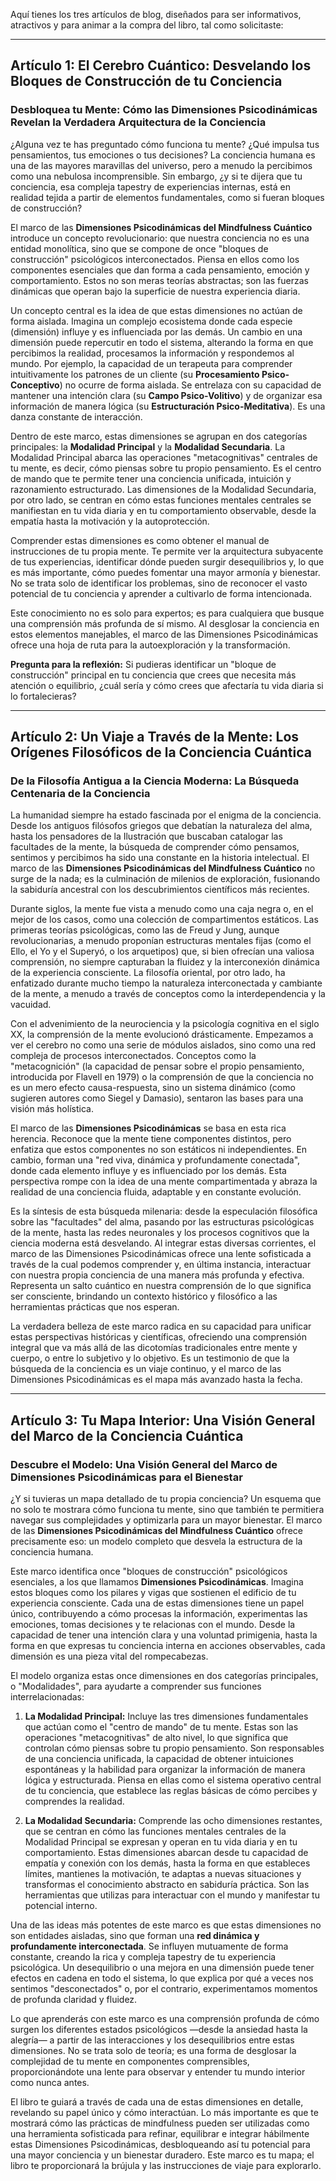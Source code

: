 Aquí tienes los tres artículos de blog, diseñados para ser informativos, atractivos y para animar a la compra del libro, tal como solicitaste:

---

## Artículo 1: El Cerebro Cuántico: Desvelando los Bloques de Construcción de tu Conciencia

### Desbloquea tu Mente: Cómo las Dimensiones Psicodinámicas Revelan la Verdadera Arquitectura de la Conciencia

¿Alguna vez te has preguntado cómo funciona tu mente? ¿Qué impulsa tus pensamientos, tus emociones o tus decisiones? La conciencia humana es una de las mayores maravillas del universo, pero a menudo la percibimos como una nebulosa incomprensible. Sin embargo, ¿y si te dijera que tu conciencia, esa compleja tapestry de experiencias internas, está en realidad tejida a partir de elementos fundamentales, como si fueran bloques de construcción?

El marco de las **Dimensiones Psicodinámicas del Mindfulness Cuántico** introduce un concepto revolucionario: que nuestra conciencia no es una entidad monolítica, sino que se compone de once "bloques de construcción" psicológicos interconectados. Piensa en ellos como los componentes esenciales que dan forma a cada pensamiento, emoción y comportamiento. Estos no son meras teorías abstractas; son las fuerzas dinámicas que operan bajo la superficie de nuestra experiencia diaria.

Un concepto central es la idea de que estas dimensiones no actúan de forma aislada. Imagina un complejo ecosistema donde cada especie (dimensión) influye y es influenciada por las demás. Un cambio en una dimensión puede repercutir en todo el sistema, alterando la forma en que percibimos la realidad, procesamos la información y respondemos al mundo. Por ejemplo, la capacidad de un terapeuta para comprender intuitivamente los patrones de un cliente (su **Procesamiento Psico-Conceptivo**) no ocurre de forma aislada. Se entrelaza con su capacidad de mantener una intención clara (su **Campo Psico-Volitivo**) y de organizar esa información de manera lógica (su **Estructuración Psico-Meditativa**). Es una danza constante de interacción.

Dentro de este marco, estas dimensiones se agrupan en dos categorías principales: la **Modalidad Principal** y la **Modalidad Secundaria**. La Modalidad Principal abarca las operaciones "metacognitivas" centrales de tu mente, es decir, cómo piensas sobre tu propio pensamiento. Es el centro de mando que te permite tener una conciencia unificada, intuición y razonamiento estructurado. Las dimensiones de la Modalidad Secundaria, por otro lado, se centran en cómo estas funciones mentales centrales se manifiestan en tu vida diaria y en tu comportamiento observable, desde la empatía hasta la motivación y la autoprotección.

Comprender estas dimensiones es como obtener el manual de instrucciones de tu propia mente. Te permite ver la arquitectura subyacente de tus experiencias, identificar dónde pueden surgir desequilibrios y, lo que es más importante, cómo puedes fomentar una mayor armonía y bienestar. No se trata solo de identificar los problemas, sino de reconocer el vasto potencial de tu conciencia y aprender a cultivarlo de forma intencionada.

Este conocimiento no es solo para expertos; es para cualquiera que busque una comprensión más profunda de sí mismo. Al desglosar la conciencia en estos elementos manejables, el marco de las Dimensiones Psicodinámicas ofrece una hoja de ruta para la autoexploración y la transformación.

**Pregunta para la reflexión:** Si pudieras identificar un "bloque de construcción" principal en tu conciencia que crees que necesita más atención o equilibrio, ¿cuál sería y cómo crees que afectaría tu vida diaria si lo fortalecieras?

---

## Artículo 2: Un Viaje a Través de la Mente: Los Orígenes Filosóficos de la Conciencia Cuántica

### De la Filosofía Antigua a la Ciencia Moderna: La Búsqueda Centenaria de la Conciencia

La humanidad siempre ha estado fascinada por el enigma de la conciencia. Desde los antiguos filósofos griegos que debatían la naturaleza del alma, hasta los pensadores de la Ilustración que buscaban catalogar las facultades de la mente, la búsqueda de comprender cómo pensamos, sentimos y percibimos ha sido una constante en la historia intelectual. El marco de las **Dimensiones Psicodinámicas del Mindfulness Cuántico** no surge de la nada; es la culminación de milenios de exploración, fusionando la sabiduría ancestral con los descubrimientos científicos más recientes.

Durante siglos, la mente fue vista a menudo como una caja negra o, en el mejor de los casos, como una colección de compartimentos estáticos. Las primeras teorías psicológicas, como las de Freud y Jung, aunque revolucionarias, a menudo proponían estructuras mentales fijas (como el Ello, el Yo y el Superyó, o los arquetipos) que, si bien ofrecían una valiosa comprensión, no siempre capturaban la fluidez y la interconexión dinámica de la experiencia consciente. La filosofía oriental, por otro lado, ha enfatizado durante mucho tiempo la naturaleza interconectada y cambiante de la mente, a menudo a través de conceptos como la interdependencia y la vacuidad.

Con el advenimiento de la neurociencia y la psicología cognitiva en el siglo XX, la comprensión de la mente evolucionó drásticamente. Empezamos a ver el cerebro no como una serie de módulos aislados, sino como una red compleja de procesos interconectados. Conceptos como la "metacognición" (la capacidad de pensar sobre el propio pensamiento, introducida por Flavell en 1979) o la comprensión de que la conciencia no es un mero efecto causa-respuesta, sino un sistema dinámico (como sugieren autores como Siegel y Damasio), sentaron las bases para una visión más holística.

El marco de las **Dimensiones Psicodinámicas** se basa en esta rica herencia. Reconoce que la mente tiene componentes distintos, pero enfatiza que estos componentes no son estáticos ni independientes. En cambio, forman una "red viva, dinámica y profundamente conectada", donde cada elemento influye y es influenciado por los demás. Esta perspectiva rompe con la idea de una mente compartimentada y abraza la realidad de una conciencia fluida, adaptable y en constante evolución.

Es la síntesis de esta búsqueda milenaria: desde la especulación filosófica sobre las "facultades" del alma, pasando por las estructuras psicológicas de la mente, hasta las redes neuronales y los procesos cognitivos que la ciencia moderna está desvelando. Al integrar estas diversas corrientes, el marco de las Dimensiones Psicodinámicas ofrece una lente sofisticada a través de la cual podemos comprender y, en última instancia, interactuar con nuestra propia conciencia de una manera más profunda y efectiva. Representa un salto cuántico en nuestra comprensión de lo que significa ser consciente, brindando un contexto histórico y filosófico a las herramientas prácticas que nos esperan.

La verdadera belleza de este marco radica en su capacidad para unificar estas perspectivas históricas y científicas, ofreciendo una comprensión integral que va más allá de las dicotomías tradicionales entre mente y cuerpo, o entre lo subjetivo y lo objetivo. Es un testimonio de que la búsqueda de la conciencia es un viaje continuo, y el marco de las Dimensiones Psicodinámicas es el mapa más avanzado hasta la fecha.

---

## Artículo 3: Tu Mapa Interior: Una Visión General del Marco de la Conciencia Cuántica

### Descubre el Modelo: Una Visión General del Marco de Dimensiones Psicodinámicas para el Bienestar

¿Y si tuvieras un mapa detallado de tu propia conciencia? Un esquema que no solo te mostrara cómo funciona tu mente, sino que también te permitiera navegar sus complejidades y optimizarla para un mayor bienestar. El marco de las **Dimensiones Psicodinámicas del Mindfulness Cuántico** ofrece precisamente eso: un modelo completo que desvela la estructura de la conciencia humana.

Este marco identifica once "bloques de construcción" psicológicos esenciales, a los que llamamos **Dimensiones Psicodinámicas**. Imagina estos bloques como los pilares y vigas que sostienen el edificio de tu experiencia consciente. Cada una de estas dimensiones tiene un papel único, contribuyendo a cómo procesas la información, experimentas las emociones, tomas decisiones y te relacionas con el mundo. Desde la capacidad de tener una intención clara y una voluntad primigenia, hasta la forma en que expresas tu conciencia interna en acciones observables, cada dimensión es una pieza vital del rompecabezas.

El modelo organiza estas once dimensiones en dos categorías principales, o "Modalidades", para ayudarte a comprender sus funciones interrelacionadas:

1.  **La Modalidad Principal:** Incluye las tres dimensiones fundamentales que actúan como el "centro de mando" de tu mente. Estas son las operaciones "metacognitivas" de alto nivel, lo que significa que controlan cómo piensas sobre tu propio pensamiento. Son responsables de una conciencia unificada, la capacidad de obtener intuiciones espontáneas y la habilidad para organizar la información de manera lógica y estructurada. Piensa en ellas como el sistema operativo central de tu conciencia, que establece las reglas básicas de cómo percibes y comprendes la realidad.

2.  **La Modalidad Secundaria:** Comprende las ocho dimensiones restantes, que se centran en cómo las funciones mentales centrales de la Modalidad Principal se expresan y operan en tu vida diaria y en tu comportamiento. Estas dimensiones abarcan desde tu capacidad de empatía y conexión con los demás, hasta la forma en que estableces límites, mantienes la motivación, te adaptas a nuevas situaciones y transformas el conocimiento abstracto en sabiduría práctica. Son las herramientas que utilizas para interactuar con el mundo y manifestar tu potencial interno.

Una de las ideas más potentes de este marco es que estas dimensiones no son entidades aisladas, sino que forman una **red dinámica y profundamente interconectada**. Se influyen mutuamente de forma constante, creando la rica y compleja tapestry de tu experiencia psicológica. Un desequilibrio o una mejora en una dimensión puede tener efectos en cadena en todo el sistema, lo que explica por qué a veces nos sentimos "desconectados" o, por el contrario, experimentamos momentos de profunda claridad y fluidez.

Lo que aprenderás con este marco es una comprensión profunda de cómo surgen los diferentes estados psicológicos —desde la ansiedad hasta la alegría— a partir de las interacciones y los desequilibrios entre estas dimensiones. No se trata solo de teoría; es una forma de desglosar la complejidad de tu mente en componentes comprensibles, proporcionándote una lente para observar y entender tu mundo interior como nunca antes.

El libro te guiará a través de cada una de estas dimensiones en detalle, revelando su papel único y cómo interactúan. Lo más importante es que te mostrará cómo las prácticas de mindfulness pueden ser utilizadas como una herramienta sofisticada para refinar, equilibrar e integrar hábilmente estas Dimensiones Psicodinámicas, desbloqueando así tu potencial para una mayor conciencia y un bienestar duradero. Este marco es tu mapa; el libro te proporcionará la brújula y las instrucciones de viaje para explorarlo.